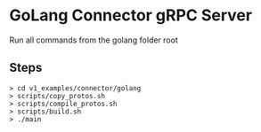# GoLang Connector gRPC Server
Run all commands from the golang folder root

## Steps
```
> cd v1_examples/connector/golang
> scripts/copy_protos.sh
> scripts/compile_protos.sh
> scripts/build.sh
> ./main
```